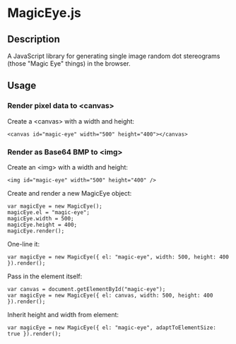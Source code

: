 MagicEye.js
===========

## Description

A JavaScript library for generating single image random dot stereograms (those &quot;Magic Eye&quot; things) in the browser. 

## Usage

### Render pixel data to &lt;canvas&gt;

Create a &lt;canvas&gt; with a width and height:

    <canvas id="magic-eye" width="500" height="400"></canvas>

### Render as Base64 BMP to &lt;img&gt;

Create an &lt;img&gt; with a width and height:

    <img id="magic-eye" width="500" height="400" />


Create and render a new MagicEye object:

    var magicEye = new MagicEye();
    magicEye.el = "magic-eye";
    magicEye.width = 500;
    magicEye.height = 400;
    magicEye.render();

One-line it:

    var magicEye = new MagicEye({ el: "magic-eye", width: 500, height: 400 }).render();

Pass in the element itself:

    var canvas = document.getElementById("magic-eye");
    var magicEye = new MagicEye({ el: canvas, width: 500, height: 400 }).render();
    
Inherit height and width from element:

    var magicEye = new MagicEye({ el: "magic-eye", adaptToElementSize: true }).render();
    

